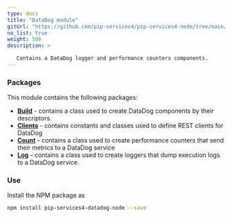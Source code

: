 ```yaml
---
type: docs
title: "DataDog module"
gitUrl: "https://github.com/pip-services4/pip-services4-node/tree/main/pip-services4-datadog-node"
no_list: true
weight: 500
description: > 

   Contains a DataDog logger and performance counters components.
---
```


### Packages

This module contains the following packages:

- [**Build**](build) - contains a class used to create DataDog components by their descriptors.
- [**Clients**](clients) - contains constants and classes used to define REST clients for DataDog
- [**Count**](count) - contains a class used to create performance counters that send their metrics to a DataDog service
- [**Log**](log) - contains a class used to create loggers that dump execution logs to a DataDog service.


### Use

Install the NPM package as
```bash
npm install pip-services4-datadog-node --save
```
